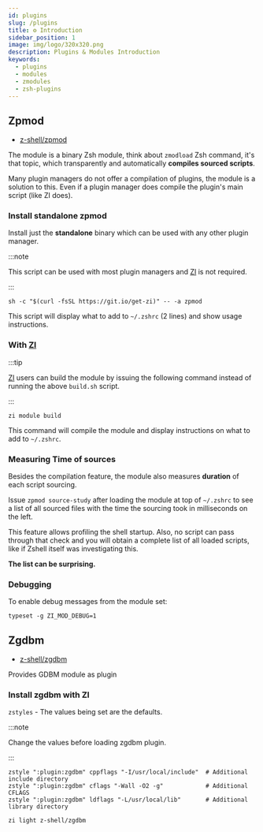 ```yaml
---
id: plugins
slug: /plugins
title: ⚙️ Introduction
sidebar_position: 1
image: img/logo/320x320.png
description: Plugins & Modules Introduction
keywords:
  - plugins
  - modules
  - zmodules
  - zsh-plugins
---
```


## Zpmod

- [z-shell/zpmod][1]

The module is a binary Zsh module, think about `zmodload` Zsh command, it's that topic, which transparently and
automatically **compiles sourced scripts**.

Many plugin managers do not offer a compilation of plugins, the module is a solution to this. Even if a plugin manager
does compile the plugin's main script (like ZI does).

### Install standalone zpmod

Install just the **standalone** binary which can be used with any other plugin manager.

:::note

This script can be used with most plugin managers and [ZI][2] is not required.

:::

```shell
sh -c "$(curl -fsSL https://git.io/get-zi)" -- -a zpmod
```

This script will display what to add to `~/.zshrc` (2 lines) and show usage instructions.

### With [ZI][2]

:::tip

[ZI][2] users can build the module by issuing the following command instead of running the above `build.sh` script.

:::

```shell
zi module build
```

This command will compile the module and display instructions on what to add to `~/.zshrc`.

### Measuring Time of sources

Besides the compilation feature, the module also measures **duration** of each script sourcing.

Issue `zpmod source-study` after loading the module at top of `~/.zshrc` to see a list of all sourced files with the
time the sourcing took in milliseconds on the left.

This feature allows profiling the shell startup. Also, no script can pass through that check and you will obtain a
complete list of all loaded scripts, like if Zshell itself was investigating this.

**The list can be surprising.**

### Debugging

To enable debug messages from the module set:

```shell
typeset -g ZI_MOD_DEBUG=1
```

## Zgdbm

- [z-shell/zgdbm][3]

Provides GDBM module as plugin

### Install zgdbm with ZI

`zstyles` - The values being set are the defaults.

:::note

Change the values before loading zgdbm plugin.

:::

```shell title="~/.zshrc" showLineNumers
zstyle ":plugin:zgdbm" cppflags "-I/usr/local/include"  # Additional include directory
zstyle ":plugin:zgdbm" cflags "-Wall -O2 -g"            # Additional CFLAGS
zstyle ":plugin:zgdbm" ldflags "-L/usr/local/lib"       # Additional library directory
```

```shell
zi light z-shell/zgdbm
```

[1]: https://github.com/z-shell/zpmod
[2]: https://github.com/z-shell/zi
[3]: https://github.com/z-shell/zgdbm
